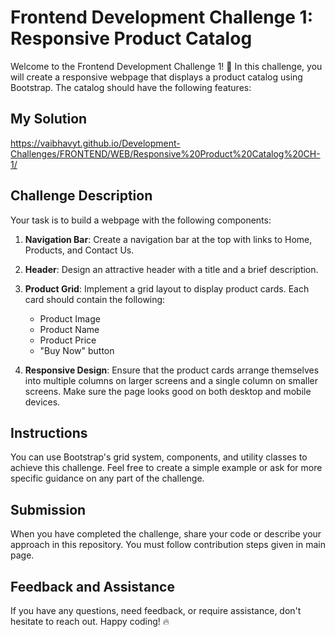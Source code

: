 # Frontend Development Challenge 1: Responsive Product Catalog

Welcome to the Frontend Development Challenge 1! 🚀 In this challenge, you will create a responsive webpage that displays a product catalog using Bootstrap. The catalog should have the following features:
## My Solution
https://vaibhavyt.github.io/Development-Challenges/FRONTEND/WEB/Responsive%20Product%20Catalog%20CH-1/
## Challenge Description

Your task is to build a webpage with the following components:

1. **Navigation Bar**: Create a navigation bar at the top with links to Home, Products, and Contact Us.

2. **Header**: Design an attractive header with a title and a brief description.

3. **Product Grid**: Implement a grid layout to display product cards. Each card should contain the following:

   - Product Image
   - Product Name
   - Product Price
   - "Buy Now" button

4. **Responsive Design**: Ensure that the product cards arrange themselves into multiple columns on larger screens and a single column on smaller screens. Make sure the page looks good on both desktop and mobile devices.

## Instructions

You can use Bootstrap's grid system, components, and utility classes to achieve this challenge. Feel free to create a simple example or ask for more specific guidance on any part of the challenge.

## Submission

When you have completed the challenge, share your code or describe your approach in this repository. You must follow contribution steps given in main page.

## Feedback and Assistance

If you have any questions, need feedback, or require assistance, don't hesitate to reach out. Happy coding! 🔥
